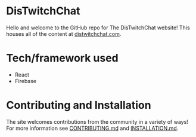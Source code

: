# DisTwitchChat
Hello and welcome to the GitHub repo for The DisTwitchChat website! This houses all of the content at [distwitchchat.com](https://www.distwitchchat.com). 

# Tech/framework used
- React
- Firebase

# Contributing and Installation
The site welcomes contributions from the community in a variety of ways! For more information see [CONTRIBUTING.md](CONTRIBUTING.md) and [INSTALLATION.md](INSTALLATION.md).
